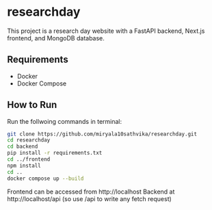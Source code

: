 # researchday

This project is a research day website with a FastAPI backend, Next.js frontend, and MongoDB database.


## Requirements
- Docker
- Docker Compose

## How to Run
Run the follwoing commands in terminal:
   ```bash
   git clone https://github.com/miryala10sathvika/researchday.git
   cd researchday
   cd backend
   pip install -r requirements.txt
   cd ../frontend
   npm install
   cd ..
   docker compose up --build
   ```


Frontend can be accessed from http://localhost
Backend at http://localhost/api (so use /api to write any fetch request)
